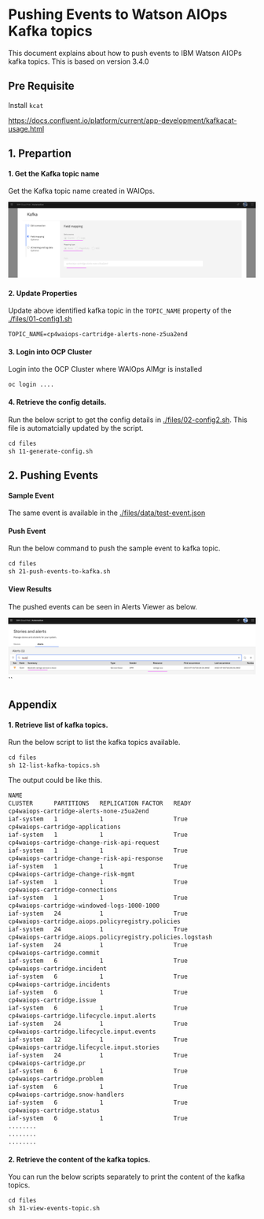 #  Pushing Events to Watson AIOps Kafka topics

This document explains about how to push events to IBM Watson AIOPs kafka topics. This is based on version 3.4.0

## Pre Requisite

Install `kcat` 

https://docs.confluent.io/platform/current/app-development/kafkacat-usage.html


## 1. Prepartion


#### 1. Get the Kafka topic name

Get the Kafka topic name created in WAIOps.

![Kafka](./images/image1.png)

#### 2. Update Properties

Update above identified kafka topic in the `TOPIC_NAME` property of the [./files/01-config1.sh](./files/01-config1.sh) 

```
TOPIC_NAME=cp4waiops-cartridge-alerts-none-z5ua2end
```

#### 3. Login into OCP Cluster

Login into the OCP Cluster where WAIOps AIMgr is installed 

```
oc login ....
```

#### 4. Retrieve the config details.

Run the below script to get the config details in [./files/02-config2.sh](./files/02-config2.sh). This file is automatcially updated by the script.

```
cd files
sh 11-generate-config.sh
```

## 2. Pushing Events

#### Sample Event

The same event is available in the [./files/data/test-event.json](./files/data/test-event.json)

#### Push Event

Run the below command to push the sample event to kafka topic.

```
cd files
sh 21-push-events-to-kafka.sh
```

#### View Results

The pushed events can be seen in Alerts Viewer as below.

![Kafka](./images/image2.png)
``

## Appendix

#### 1. Retrieve list of kafka topics.

Run the below script to list the kafka topics available.

```
cd files
sh 12-list-kafka-topics.sh
```

The output could be like this.

```
NAME                                                                                                               CLUSTER      PARTITIONS   REPLICATION FACTOR   READY
cp4waiops-cartridge-alerts-none-z5ua2end                                                                           iaf-system   1            1                    True
cp4waiops-cartridge-applications                                                                                   iaf-system   1            1                    True
cp4waiops-cartridge-change-risk-api-request                                                                        iaf-system   1            1                    True
cp4waiops-cartridge-change-risk-api-response                                                                       iaf-system   1            1                    True
cp4waiops-cartridge-change-risk-mgmt                                                                               iaf-system   1            1                    True
cp4waiops-cartridge-connections                                                                                    iaf-system   1            1                    True
cp4waiops-cartridge-windowed-logs-1000-1000                                                                        iaf-system   24           1                    True
cp4waiops-cartridge.aiops.policyregistry.policies                                                                  iaf-system   24           1                    True
cp4waiops-cartridge.aiops.policyregistry.policies.logstash                                                         iaf-system   24           1                    True
cp4waiops-cartridge.commit                                                                                         iaf-system   6            1                    True
cp4waiops-cartridge.incident                                                                                       iaf-system   6            1                    True
cp4waiops-cartridge.incidents                                                                                      iaf-system   6            1                    True
cp4waiops-cartridge.issue                                                                                          iaf-system   6            1                    True
cp4waiops-cartridge.lifecycle.input.alerts                                                                         iaf-system   24           1                    True
cp4waiops-cartridge.lifecycle.input.events                                                                         iaf-system   12           1                    True
cp4waiops-cartridge.lifecycle.input.stories                                                                        iaf-system   24           1                    True
cp4waiops-cartridge.pr                                                                                             iaf-system   6            1                    True
cp4waiops-cartridge.problem                                                                                        iaf-system   6            1                    True
cp4waiops-cartridge.snow-handlers                                                                                  iaf-system   6            1                    True
cp4waiops-cartridge.status                                                                                         iaf-system   6            1                    True
........
........
........
```

#### 2. Retrieve the content of the kafka topics.

You  can run the below scripts separately to print the content of the kafka topics.

```
cd files
sh 31-view-events-topic.sh
```
